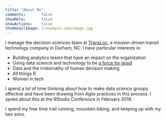 ```yaml
---
title: "About Me"
comments:       false
showMeta:       false
showActions:    false
thumbnailImage: //example.com/image.jpg
---
```


I manage the decision sciences team at [TransLoc](https://transloc.com/), a mission-driven transit technology company in Durham, NC. I have particular interests in:

* Building analytics teams that have an impact on the organization
* Using data science and technology to be [a force for good](https://datacolumn.wordpress.ncsu.edu/blog/2017/12/04/datalines-mcvey/)
* Data and the irrationality of human decision making
* All things R
* Women in tech

I spend a lot of time thinking about how to make data science groups effective and have been drawing from Agile practices in this process.  I spoke about this at the RStudio Conference in February 2018.

I spend my free time trail running, mountain biking, and keeping up with my two sons.